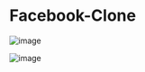 # Facebook-Clone

![image](https://github.com/Clabiyik/Facebook-Clone/assets/98713471/be41ea84-4aa3-46e3-8fd1-2ab706d942b6)

![image](https://github.com/Clabiyik/Facebook-Clone/assets/98713471/b4167912-d989-4b20-af5a-0526cb10ae52)

